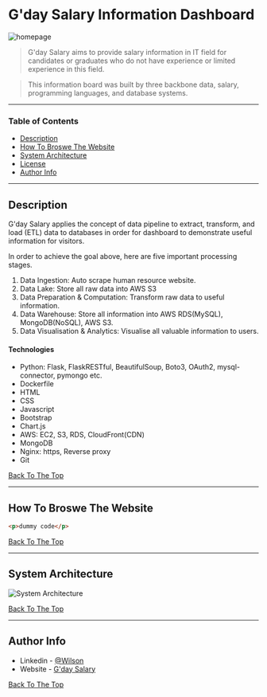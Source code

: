 # G'day Salary Information Dashboard

![homepage](https://user-images.githubusercontent.com/90821623/174084300-c0ac6e54-4513-404a-8b6c-c42f0af62b55.gif)

> G'day Salary aims to provide salary information in IT field for candidates or graduates who do not have experience or limited experience in this field.

> This information board was built by three backbone data, salary, programming languages, and database systems.

---

### Table of Contents

- [Description](#description)
- [How To Broswe The Website](#how-to-broswe-the-website)
- [System Architecture](#system-architecture)
- [License](#license)
- [Author Info](#author-info)

---

## Description

G'day Salary applies the concept of data pipeline to extract, transform, and load (ETL) data to databases in order for dashboard to demonstrate useful information for visitors.

In order to achieve the goal above, here are five important processing stages.

1. Data Ingestion: Auto scrape human resource website.
2. Data Lake: Store all raw data into AWS S3
3. Data Preparation & Computation: Transform raw data to useful information.
4. Data Warehouse: Store all information into AWS RDS(MySQL), MongoDB(NoSQL), AWS S3.
5. Data Visualisation & Analytics: Visualise all valuable information to users.

#### Technologies

- Python: Flask, FlaskRESTful, BeautifulSoup, Boto3, OAuth2, mysql-connector, pymongo etc.
- Dockerfile
- HTML
- CSS
- Javascript
- Bootstrap
- Chart.js
- AWS: EC2, S3, RDS, CloudFront(CDN)
- MongoDB
- Nginx: https, Reverse proxy
- Git

[Back To The Top](#read-me-template)

---

## How To Broswe The Website

```html
<p>dummy code</p>
```

[Back To The Top](#read-me-template)

---

## System Architecture

![System Architecture](https://bootcamp-assignment.s3.ap-southeast-2.amazonaws.com/data_pipeline.png)

[Back To The Top](#read-me-template)

---

## Author Info

- Linkedin - [@Wilson](https://www.linkedin.com/in/wei-cheng-huang-wilson/)
- Website - [G'day Salary](https://www.engineersalaryquery.website/)

[Back To The Top](#read-me-template)
